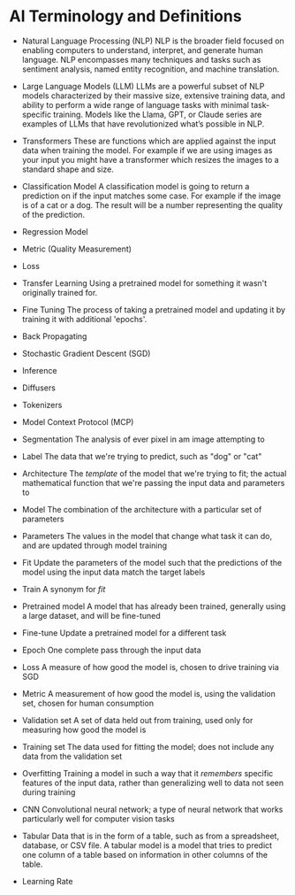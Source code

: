 # AI Terminology and Definitions 
- Natural Language Processing (NLP)
NLP is the broader field focused on enabling computers to understand, interpret, and generate human language. NLP encompasses many techniques and tasks such as sentiment analysis, named entity recognition, and machine translation.

- Large Language Models (LLM)
LLMs are a powerful subset of NLP models characterized by their massive size, extensive training data, and ability to perform a wide range of language tasks with minimal task-specific training. Models like the Llama, GPT, or Claude series are examples of LLMs that have revolutionized what’s possible in NLP.

- Transformers
These are functions which are applied against the input data when training the model. For example if we are using images as your input you might have a transformer which resizes the images to a standard shape and size. 

- Classification Model
A classification model is going to return a prediction on if the input matches some case. For example if the image is of a cat or a dog. The result will be a number representing the quality of the prediction.

- Regression Model

- Metric (Quality Measurement)

- Loss

- Transfer Learning
Using a pretrained model for something it wasn't originally trained for. 

- Fine Tuning
The process of taking a pretrained model and updating it by training it with additional 'epochs'. 

- Back Propagating
- Stochastic Gradient Descent (SGD)
- Inference
- Diffusers
- Tokenizers
- Model Context Protocol (MCP)
- Segmentation
The analysis of ever pixel in am image attempting to 

- Label 
The data that we're trying to predict, such as "dog" or "cat"

- Architecture 
The _template_ of the model that we're trying to fit; the actual mathematical function that we're passing the input data and parameters to

- Model 
The combination of the architecture with a particular set of parameters

- Parameters 
The values in the model that change what task it can do, and are updated through model training

- Fit 
Update the parameters of the model such that the predictions of the model using the input data match the target labels

- Train 
A synonym for _fit_

- Pretrained model 
A model that has already been trained, generally using a large dataset, and will be fine-tuned

- Fine-tune 
Update a pretrained model for a different task

- Epoch 
One complete pass through the input data

- Loss 
A measure of how good the model is, chosen to drive training via SGD

- Metric 
A measurement of how good the model is, using the validation set, chosen for human consumption

- Validation set 
A set of data held out from training, used only for measuring how good the model is

- Training set 
The data used for fitting the model; does not include any data from the validation set

- Overfitting 
Training a model in such a way that it _remembers_ specific features of the input data, rather than generalizing well to data not seen during training

- CNN 
Convolutional neural network; a type of neural network that works particularly well for computer vision tasks

- Tabular 
Data that is in the form of a table, such as from a spreadsheet, database, or CSV file. A tabular model is a model that tries to predict one column of a table based on information in other columns of the table.

- Learning Rate